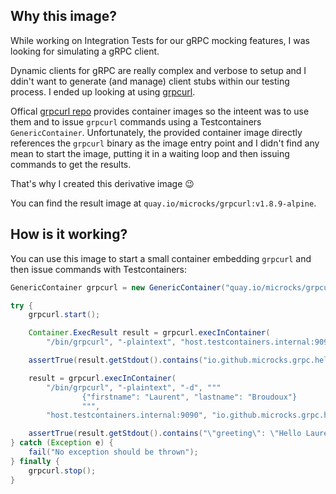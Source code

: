 ## Why this image?

While working on Integration Tests for our gRPC mocking features, I was looking for simulating a gRPC client.

Dynamic clients for gRPC are really complex and verbose to setup and I ddin't want to generate (and manage) client stubs within our testing process. I ended up looking at using [grpcurl](https://github.com/fullstorydev/grpcur).

Offical [grpcurl repo](https://github.com/fullstorydev/grpcur) provides container images so the inteent was to use them and to issue `grpcurl` commands using a Testcontainers `GenericContainer`. Unfortunately, the provided container image directly references the `grpcurl` binary as the image entry point and I didn't find any mean to start the image, putting it in a waiting loop and then issuing commands to get the results.

That's why I created this derivative image :wink: 

You can find the result image at `quay.io/microcks/grpcurl:v1.8.9-alpine`.

## How is it working?

You can use this image to start a small container embedding `grpcurl` and then issue commands with Testcontainers:

```java
GenericContainer grpcurl = new GenericContainer("quay.io/microcks/grpcurl:v1.8.9-alpine").withAccessToHost(true);

try {
    grpcurl.start();

    Container.ExecResult result = grpcurl.execInContainer(
        "/bin/grpcurl", "-plaintext", "host.testcontainers.internal:9090", "list");

    assertTrue(result.getStdout().contains("io.github.microcks.grpc.hello.v1.HelloService"));

    result = grpcurl.execInContainer(
        "/bin/grpcurl", "-plaintext", "-d", """
                {"firstname": "Laurent", "lastname": "Broudoux"}
                """,
        "host.testcontainers.internal:9090", "io.github.microcks.grpc.hello.v1.HelloService/greeting");

    assertTrue(result.getStdout().contains("\"greeting\": \"Hello Laurent Broudoux !\""));
} catch (Exception e) {
    fail("No exception should be thrown");
} finally {
    grpcurl.stop();
}
```